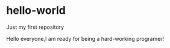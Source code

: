# hello-world
Just my first repository

Hello everyone,I am ready for being a hard-working programer!
